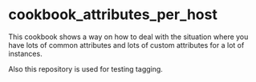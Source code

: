 # cookbook_attributes_per_host

This cookbook shows a way on how to deal with the situation where
you have lots of common attributes and lots of custom attributes
for a lot of instances. 

Also this repository is used for testing tagging. 
